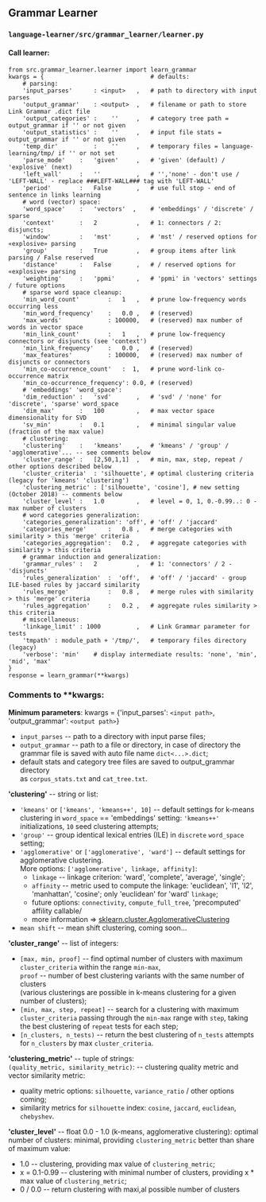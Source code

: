 ## Grammar Learner  
### `language-learner/src/grammar_learner/learner.py`
#### Call learner:
```
from src.grammar_learner.learner import learn_grammar
kwargs = {                              # defaults:
    # parsing:
    'input_parses'      : <input>   ,   # path to directory with input parses
    'output_grammar'    : <output>  ,   # filename or path to store Link Grammar .dict file
    'output_categories' :    ''     ,   # category tree path = output_grammar if '' or not given
    'output_statistics' :    ''     ,   # input file stats = output_grammar if '' or not given
    'temp_dir'          :    ''     ,   # temporary files = language-learning/tmp/ if '' or not set
    'parse_mode'    :   'given'     ,   # 'given' (default) / 'explosive' (next)
    'left_wall'     :   ''          ,   # '','none' - don't use / 'LEFT-WALL' - replace ###LEFT-WALL### tag with 'LEFT-WALL'
    'period'        :   False       ,   # use full stop - end of sentence in links learning
    # word (vector) space:
    'word_space'    :   'vectors'  ,    # 'embeddings' / 'discrete' / sparse
    'context'       :   2           ,   # 1: connectors / 2: disjuncts; 
    'window'        :   'mst'       ,   # 'mst' / reserved options for «explosive» parsing
    'group'         :   True        ,   # group items after link parsing / False reserved
    'distance'      :   False       ,   # / reserved options for «explosive» parsing
    'weighting'     :   'ppmi'      ,   # 'ppmi' in 'vectors' settings / future options
    # sparse word space cleanup:
    'min_word_count'        :   1   ,   # prune low-frequency words occurring less
    'min_word_frequency'    :   0.0 ,   # (reserved)
    'max_words'             : 100000,   # (reserved) max number of words in vector space
    'min_link_count'        :   1   ,   # prune low-frequency connectors or disjuncts (see 'context')
    'min_link_frequency'    :   0.0 ,   # (reserved)
    'max_features'          : 100000,   # (reserved) max number of disjuncts or connectors
    'min_co-occurrence_count'   :  1,   # prune word-link co-occurrence matrix  
    'min_co-occurrence_frequency': 0.0, # (reserved)
    # 'embeddings' 'word_space': 
    'dim_reduction' :   'svd'       ,   # 'svd' / 'none' for 'discrete', 'sparse' word_space
    'dim_max'       :   100         ,   # max vector space dimensionality for SVD
    'sv_min'        :   0.1         ,   # minimal singular value (fraction of the max value)
    # clustering:
    'clustering'    :   'kmeans'    ,   # 'kmeans' / 'group' / 'agglomerative'... -- see comments below
    'cluster_range' :   [2,50,1,1]  ,   # min, max, step, repeat / other options described below
    'cluster_criteria'  : 'silhouette', # optimal clustering criteria (legacy for 'kmeans' 'clustering')
    'clustering_metric' : ['silhouette', 'cosine'], # new setting (October 2018) -- comments below
    'cluster_level' :   1.0         ,   # level = 0, 1, 0.-0.99..: 0 - max number of clusters
    # word categories generalization:
    'categories_generalization': 'off', # 'off' / 'jaccard'
    'categories_merge'      :   0.8 ,   # merge categories with similarity > this 'merge' criteria
    'categories_aggregation':   0.2 ,   # aggregate categories with similarity > this criteria
    # grammar induction and generalization:
    'grammar_rules' :   2           ,   # 1: 'connectors' / 2 - 'disjuncts'
    'rules_generalization'  :  'off',   # 'off' / 'jaccard' - group ILE-based rules by jaccard similarity 
    'rules_merge'           :   0.8 ,   # merge rules with similarity > this 'merge' criteria
    'rules_aggregation'     :   0.2 ,   # aggregate rules similarity > this criteria
    # miscellaneous:
    'linkage_limit' : 1000          ,   # Link Grammar parameter for tests
    'tmpath' : module_path + '/tmp/',   # temporary files directory (legacy)
    'verbose': 'min'    # display intermediate results: 'none', 'min', 'mid', 'max'
}
response = learn_grammar(**kwargs)
```
### Comments to **kwargs:  
**Minimum parameters**: kwargs = {'input_parses': `<input path>`, 'output_grammar': `<output path>`}  
- `input_parses` <string> -- path to a directory with input parse files;  
- `output_grammar` <string> --  path to a file or directory, 
  in case of directory the grammar file is saved with auto file name `dict<...>.dict`;
- default stats and category tree files are saved to output_grammar directory  
  as `corpus_stats.txt` and `cat_tree.txt`.  

**'clustering'** -- string or list:  
- `'kmeans'` or `['kmeans', 'kmeans++', 10]` -- default settings for k-means clustering 
  in `word_space` == 'embeddings' setting: `'kmeans++'` initializations, `10` seed clustering attempts;
- `'group'` -- group identical lexical entries (ILE) in `discrete` `word_space` setting;
- `'agglomerative'` or `['agglomerative', 'ward']` -- default settings for agglomerative clustering.  
More options: `['agglomerative', linkage, affinity]`:  
  - `linkage` -- linkage criterion: 'ward', 'complete', 'average', 'single';  
  - `affinity` -- metric used to compute the linkage: 'euclidean', 'l1', 'l2', 'manhattan', 'cosine'; 
  only 'euclidean' for 'ward' `linkage`;  
  - future options: `connectivity`, `compute_full_tree`, 'precomputed' affility callable/
  - more information ⇒ [sklearn.cluster.AgglomerativeClustering](https://scikit-learn.org/stable/modules/generated/sklearn.cluster.AgglomerativeClustering.html)
- `mean shift` -- mean shift clustering, coming soon...
 
**'cluster_range'** -- list of integers:
- `[max, min, proof]` -- find optimal number of clusters with maximum `cluster_criteria`
    within the range `min-max`,  
    `proof` -- number of best clustering variants with the same number of clusters  
    (various clusterings are possible in k-means clustering for a given number of clusters);  
- `[min, max, step, repeat]` -- search for a clustering with maximum `cluster_criteria`
    passing through the `min-max` range with `step`, 
    taking the best clustering of `repeat` tests for each step;  
- `[n_clusters, n_tests)` -- return the best clustering of `n_tests` attempts for `n_clusters` by max `cluster_criteria`.  

**'clustering_metric'** -- tuple of strings:    
`(quality_metric, similarity_metric)`: -- clustering quality metric and vector similarity metric:  
- quality metric options: `silhouette`, `variance_ratio` / other options coming;  
- similarity metrics  for `silhouette` index: `cosine`, `jaccard`, `euclidean`, `chebyshev`. 

**'cluster_level'** -- float 0.0 - 1.0 (k-means, agglomerative clustering): 
optimal number of clusters: minimal, providing `clustering_metric` better than share of maximum value:
- 1.0 -- clustering, providing max value of `clustering_metric`;  
- x = 0.1-0.99 -- clustering with minimal number of clusters, providing x * max value of `clustering_metric`;
- 0 / 0.0  -- return clustering with maxi,al possible number of clusters